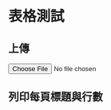 # 表格測試

<script src="https://unpkg.com/xlsx/dist/xlsx.full.min.js"></script>
<script src="https://cdn.jsdelivr.net/npm/chart.js"></script>

## 上傳
<div id="upload-file">
<input type="file" id="xlsxFile" accept=".xlsx" onchange="handleFile()">
</div>

## 列印每頁標題與行數
<div id="worksheetsInfo"></div>

<script>
function handleFile() {
    const xlsxFile = document.getElementById('xlsxFile').files[0];
    if (!xlsxFile) {
        alert('No file selected!');
        return;
    }
    uploadFile(xlsxFile);
}

function uploadFile(xlsxFile) {
    const reader = new FileReader();
    reader.onload = function(e) {
        const data = new Uint8Array(e.target.result);
        const workbook = XLSX.read(data, {type: 'array'});
        parseXLSX(workbook);
    };
    reader.readAsArrayBuffer(xlsxFile);
}

function parseXLSX(workbook) {
    const worksheetsInfoDiv = document.getElementById('worksheetsInfo');
    worksheetsInfoDiv.innerHTML = '';  // Clear previous content

    // Iterate over each worksheet in the workbook
    for (let i = 0; i < workbook.SheetNames.length; i++) {
        const worksheetName = workbook.SheetNames[i];
        const worksheet = workbook.Sheets[worksheetName];

        const jsonData = XLSX.utils.sheet_to_json(worksheet, {header: 1});
        const rowCount = jsonData.length;

        // Display the worksheet's title and row count
        const p = document.createElement('p');
        p.textContent = 'Title: ' + worksheetName + ', Row Count: ' + rowCount;
        worksheetsInfoDiv.appendChild(p);
    }
}
</script>
